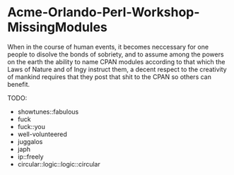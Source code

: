 Acme-Orlando-Perl-Workshop-MissingModules
=========================================

When in the course of human events, it becomes neccessary for one people to disolve the bonds of sobriety, and to assume among the powers on the earth the ability to name CPAN modules according to that which the Laws of Nature and of Ingy instruct them, a decent respect to the creativity of mankind requires that they post that shit to the CPAN so others can benefit.

TODO:
  * showtunes::fabulous
  * fuck
  * fuck::you
  * well-volunteered
  * juggalos
  * japh
  * ip::freely
  * circular::logic::logic::circular
